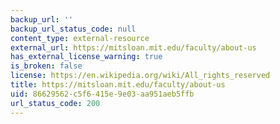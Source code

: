 ```yaml
---
backup_url: ''
backup_url_status_code: null
content_type: external-resource
external_url: https://mitsloan.mit.edu/faculty/about-us
has_external_license_warning: true
is_broken: false
license: https://en.wikipedia.org/wiki/All_rights_reserved
title: https://mitsloan.mit.edu/faculty/about-us
uid: 86629562-c5f6-415e-9e03-aa951aeb5ffb
url_status_code: 200
---
```

